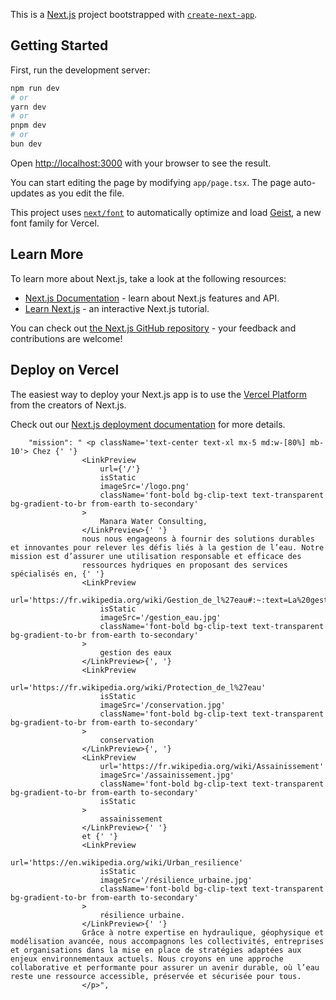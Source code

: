 This is a [Next.js](https://nextjs.org) project bootstrapped with [`create-next-app`](https://nextjs.org/docs/app/api-reference/cli/create-next-app).

## Getting Started

First, run the development server:

```bash
npm run dev
# or
yarn dev
# or
pnpm dev
# or
bun dev
```

Open [http://localhost:3000](http://localhost:3000) with your browser to see the result.

You can start editing the page by modifying `app/page.tsx`. The page auto-updates as you edit the file.

This project uses [`next/font`](https://nextjs.org/docs/app/building-your-application/optimizing/fonts) to automatically optimize and load [Geist](https://vercel.com/font), a new font family for Vercel.

## Learn More

To learn more about Next.js, take a look at the following resources:

- [Next.js Documentation](https://nextjs.org/docs) - learn about Next.js features and API.
- [Learn Next.js](https://nextjs.org/learn) - an interactive Next.js tutorial.

You can check out [the Next.js GitHub repository](https://github.com/vercel/next.js) - your feedback and contributions are welcome!

## Deploy on Vercel

The easiest way to deploy your Next.js app is to use the [Vercel Platform](https://vercel.com/new?utm_medium=default-template&filter=next.js&utm_source=create-next-app&utm_campaign=create-next-app-readme) from the creators of Next.js.

Check out our [Next.js deployment documentation](https://nextjs.org/docs/app/building-your-application/deploying) for more details.


        "mission": " <p className='text-center text-xl mx-5 md:w-[80%] mb-10'> Chez {' '}
                    <LinkPreview
                        url={'/'}
                        isStatic
                        imageSrc='/logo.png'
                        className='font-bold bg-clip-text text-transparent bg-gradient-to-br from-earth to-secondary'
                    >
                        Manara Water Consulting,
                    </LinkPreview>{' '}
                    nous nous engageons à fournir des solutions durables et innovantes pour relever les défis liés à la gestion de l’eau. Notre mission est d’assurer une utilisation responsable et efficace des 
                    ressources hydriques en proposant des services spécialisés en, {' '} 
                    <LinkPreview
                        url='https://fr.wikipedia.org/wiki/Gestion_de_l%27eau#:~:text=La%20gestion%20de%20l'eau,de%20vue%20qualitatif%20et%20quantitatif'
                        isStatic
                        imageSrc='/gestion_eau.jpg'
                        className='font-bold bg-clip-text text-transparent bg-gradient-to-br from-earth to-secondary'
                    >
                        gestion des eaux 
                    </LinkPreview>{', '}
                    <LinkPreview
                        url='https://fr.wikipedia.org/wiki/Protection_de_l%27eau'
                        isStatic
                        imageSrc='/conservation.jpg'
                        className='font-bold bg-clip-text text-transparent bg-gradient-to-br from-earth to-secondary'
                    >
                        conservation 
                    </LinkPreview>{', '}
                    <LinkPreview
                        url='https://fr.wikipedia.org/wiki/Assainissement'
                        imageSrc='/assainissement.jpg'
                        className='font-bold bg-clip-text text-transparent bg-gradient-to-br from-earth to-secondary'
                        isStatic
                    >
                        assainissement 
                    </LinkPreview>{' '}
                    et {' '}
                    <LinkPreview
                        url='https://en.wikipedia.org/wiki/Urban_resilience'
                        isStatic
                        imageSrc='/résilience_urbaine.jpg'
                        className='font-bold bg-clip-text text-transparent bg-gradient-to-br from-earth to-secondary'
                    >
                        résilience urbaine.
                    </LinkPreview>{' '}
                    Grâce à notre expertise en hydraulique, géophysique et modélisation avancée, nous accompagnons les collectivités, entreprises et organisations dans la mise en place de stratégies adaptées aux enjeux environnementaux actuels. Nous croyons en une approche collaborative et performante pour assurer un avenir durable, où l’eau reste une ressource accessible, préservée et sécurisée pour tous.
                    </p>",